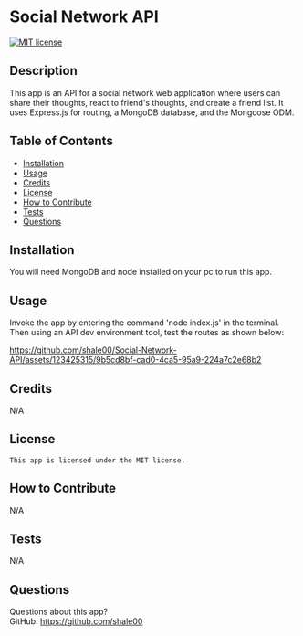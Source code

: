 # Social Network API

  [![MIT license](https://img.shields.io/badge/License-MIT-blue.svg)](https://lbesson.mit-license.org/)

  ## Description
  This app is an API for a social network web application where users can share their thoughts, react to friend's thoughts, and create a friend list. It uses Express.js for routing, a MongoDB database, and the Mongoose ODM. 

  ## Table of Contents
  * [Installation](#installation)
  * [Usage](#usage)
  * [Credits](#credits)
  * [License](#license)
  * [How to Contribute](#how-to-contribute)
  * [Tests](#tests)
  * [Questions](#questions)
  
  ## Installation
  You will need MongoDB and node installed on your pc to run this app.

  ## Usage
  Invoke the app by entering the command 'node index.js' in the terminal. Then using an API dev environment tool, test the routes as shown below:



https://github.com/shale00/Social-Network-API/assets/123425315/9b5cd8bf-cad0-4ca5-95a9-224a7c2e68b2


  ## Credits
  N/A

  ## License
    This app is licensed under the MIT license.

  ## How to Contribute
  N/A

  ## Tests
  N/A

  ## Questions
  Questions about this app?  
  GitHub: https://github.com/shale00  
